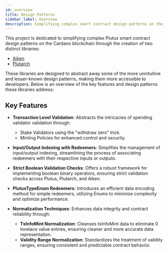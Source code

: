 ```yaml
---
id: overview
title: Design Patterns
sidebar_label: Overview
description: Simplifying complex smart contract design patterns on the Cardano blockchain
---
```


This project is dedicated to simplifying complex Plutus smart contract design patterns on the Cardano blockchain through the creation of two distinct libraries:

- [Aiken](https://github.com/Anastasia-Labs/aiken-design-patterns)
- [Plutarch](https://github.com/Anastasia-Labs/plutarch-design-patterns)

These libraries are designed to abstract away some of the more unintuitive and lesser-known design patterns, making them more accessible to developers. Below is an overview of the key features and design patterns these libraries address:

## Key Features

- **Transaction Level Validation**: Abstracts the intricacies of spending validator validation through:
  - Stake Validators using the "withdraw zero" trick.
  - Minting Policies for enhanced control and security.

- **Input/Output Indexing with Redeemers**: Simplifies the management of input/output indexing, streamlining the process of associating redeemers with their respective inputs or outputs.

- **Strict Boolean Validation Checks**: Offers a robust framework for implementing boolean binary operators, ensuring strict validation checks across Plutus, Plutarch, and Aiken.

- **PlutusTypeEnum Redeemers**: Introduces an efficient data encoding method for simple redeemers, utilizing Enums to minimize complexity and optimize performance.

- **Normalization Techniques**: Enhances data integrity and contract reliability through:
  - **TxInfoMint Normalization**: Cleanses txInfoMint data to eliminate 0 lovelace value entries, ensuring cleaner and more accurate data representation.
  - **Validity Range Normalization**: Standardizes the treatment of validity ranges, ensuring consistent and predictable contract behavior.
